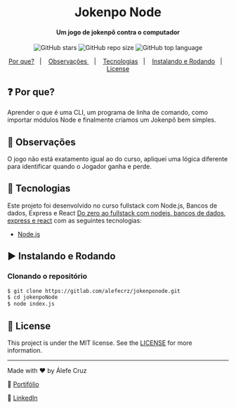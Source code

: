 <h1 align="center">
   Jokenpo Node
</h1>

<h4 align="center">
  Um jogo de jokenpô contra o computador
</h4>
<p align="center">
  <img alt="GitHub stars" src="https://img.shields.io/github/stars/alefecrz/Jokenpo-Node">
  <img alt="GitHub repo size" src="https://img.shields.io/github/repo-size/alefecrz/Jokenpo-Node">
  <img alt="GitHub top language" src="https://img.shields.io/github/languages/top/alefecrz/Jokenpo-Node">  
</p>

<p align="center">
  <a href="#question-por-que">Por que?</a>&nbsp;&nbsp;&nbsp;|&nbsp;&nbsp;&nbsp;
  <a href="#information_desk_person-observações">Observações </a>&nbsp;&nbsp;&nbsp;|&nbsp;&nbsp;&nbsp;
  <a href="#rocket-tecnologias">Tecnologias</a>&nbsp;&nbsp;&nbsp;|&nbsp;&nbsp;&nbsp;
  <a href="#arrow_forward-instalando-e-rodando">Instalando e Rodando</a>&nbsp;&nbsp;&nbsp;|&nbsp;&nbsp;&nbsp;
  <a href="#memo-license">License</a>
</p>

## :question: Por que?

  Aprender o que é uma CLI, um programa de linha de comando, como importar módulos Node e finalmente criamos um Jokenpô bem    simples.

## :information_desk_person: Observações 

 O jogo não está exatamento igual ao do curso, apliquei uma lógica diferente para identificar quando o Jogador ganha e perde.

## :rocket: Tecnologias

Este projeto foi desenvolvido no curso fullstack com Node.js, Bancos de dados, Express e React [Do zero ao fullstack com nodejs, bancos de dados, express e react](https://woliveiras.com.br/curso/do-zero-ao-fullstack-com-nodejs-bancos-de-dados-express-e-react/) com as seguintes tecnologias:

-  [Node.js][nodejs]

## :arrow_forward: Instalando e Rodando

### Clonando o repositório

```sh
$ git clone https://gitlab.com/alefecrz/jokenponode.git
$ cd jokenpoNode
$ node index.js
```

## :memo: License
This project is under the MIT license. See the [LICENSE]() for more information.

---

Made with ♥ by Álefe Cruz 

:wave: [Portifólio](https://www.alefecruz.com/)

:rocket: [LinkedIn](https://www.linkedin.com/in/álefe-cruz-27a64918a/)

[nodejs]: https://nodejs.org/
[vc]: https://code.visualstudio.com/

